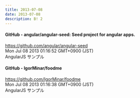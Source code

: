 ```yaml
---
title: 2013-07-08
date: 2013-07-08
description: B! 2
---
```


#### GitHub - angular/angular-seed: Seed project for angular apps.
https://github.com/angular/angular-seed<br>
Mon Jul 08 2013 01:16:52 GMT+0900 (JST)<br>
AngularJS サンプル


#### GitHub - IgorMinar/foodme
https://github.com/IgorMinar/foodme<br>
Mon Jul 08 2013 01:16:38 GMT+0900 (JST)<br>
AngularJS サンプル


